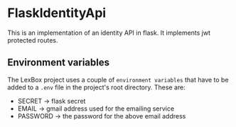 # FlaskIdentityApi
This is an implementation of an identity API in flask. It implements jwt protected routes.

## Environment variables
The LexBox project uses a couple of `environment variables` that have to be added to
a `.env` file in the project's root directory. These are:
* SECRET -> flask secret
* EMAIL -> gmail address used for the emailing service
* PASSWORD -> the password for the above email address
